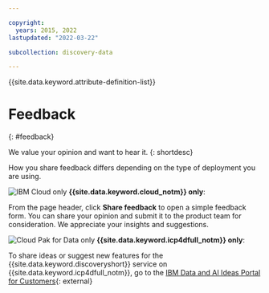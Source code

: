```yaml
---

copyright:
  years: 2015, 2022
lastupdated: "2022-03-22"

subcollection: discovery-data

---
```


{{site.data.keyword.attribute-definition-list}}

# Feedback
{: #feedback}

We value your opinion and want to hear it.
{: shortdesc}

How you share feedback differs depending on the type of deployment you are using.

![IBM Cloud only](images/ibm-cloud.png) **{{site.data.keyword.cloud_notm}} only**:

From the page header, click **Share feedback** to open a simple feedback form. You can share your opinion and submit it to the product team for consideration. We appreciate your insights and suggestions.

![Cloud Pak for Data only](images/desktop.png) **{{site.data.keyword.icp4dfull_notm}} only**:

To share ideas or suggest new features for the {{site.data.keyword.discoveryshort}} service on {{site.data.keyword.icp4dfull_notm}}, go to the [IBM Data and AI Ideas Portal for Customers](https://ibm-data-and-ai.ideas.ibm.com/){: external}
